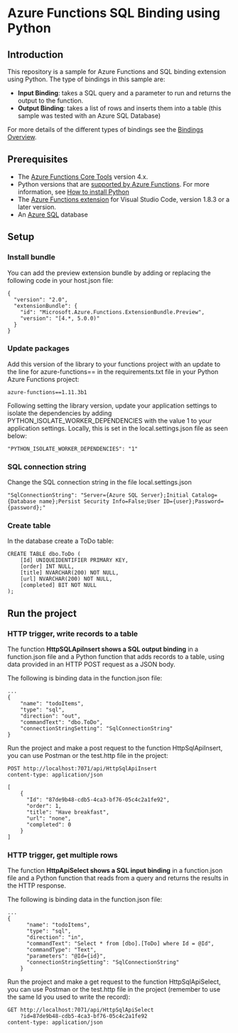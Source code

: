 # Azure Functions SQL Binding using Python

## Introduction
This repository is a sample for Azure Functions and SQL binding extension using Python. The type of bindings in this sample are:
- **Input Binding**: takes a SQL query and a parameter to run and returns the output to the function.
- **Output Binding**: takes a list of rows and inserts them into a table (this sample was tested with an Azure SQL Database)

For more details of the different types of bindings see the [Bindings Overview](https://github.com/Azure/azure-functions-sql-extension/blob/main/docs/BindingsOverview.md).

## Prerequisites
- The [Azure Functions Core Tools](https://learn.microsoft.com/en-us/azure/azure-functions/functions-run-local#install-the-azure-functions-core-tools) version 4.x.
- Python versions that are [supported by Azure Functions](https://learn.microsoft.com/en-us/azure/azure-functions/supported-languages#languages-by-runtime-version). For more information, see [How to install Python](https://wiki.python.org/moin/BeginnersGuide/Download)
- The [Azure Functions extension](https://marketplace.visualstudio.com/items?itemName=ms-azuretools.vscode-azurefunctions) for Visual Studio Code, version 1.8.3 or a later version.
- An [Azure SQL](https://learn.microsoft.com/en-us/azure/azure-sql/?view=azuresql) database 

## Setup

### Install bundle
You can add the preview extension bundle by adding or replacing the following code in your host.json file:

```
{
  "version": "2.0",
  "extensionBundle": {
    "id": "Microsoft.Azure.Functions.ExtensionBundle.Preview",
    "version": "[4.*, 5.0.0)"
  }
}
```

### Update packages
Add this version of the library to your functions project with an update to the line for azure-functions== in the requirements.txt file in your Python Azure Functions project:
```
azure-functions==1.11.3b1
```

Following setting the library version, update your application settings to isolate the dependencies by adding PYTHON_ISOLATE_WORKER_DEPENDENCIES with the value 1 to your application settings. Locally, this is set in the local.settings.json file as seen below:
```
"PYTHON_ISOLATE_WORKER_DEPENDENCIES": "1"
```

### SQL connection string
Change the SQL connection string in the file local.settings.json
```
"SqlConnectionString": "Server={Azure SQL Server};Initial Catalog={Database name};Persist Security Info=False;User ID={user};Password={password};"
```

### Create table
In the database create a ToDo table:
```
CREATE TABLE dbo.ToDo (
    [Id] UNIQUEIDENTIFIER PRIMARY KEY,
    [order] INT NULL,
    [title] NVARCHAR(200) NOT NULL,
    [url] NVARCHAR(200) NOT NULL,
    [completed] BIT NOT NULL
);
```

## Run the project

### HTTP trigger, write records to a table
The function **HttpSQLApiInsert shows a SQL output binding** in a function.json file and a Python function that adds records to a table, using data provided in an HTTP POST request as a JSON body.

The following is binding data in the function.json file:
```
...
{
    "name": "todoItems",
    "type": "sql",
    "direction": "out",
    "commandText": "dbo.ToDo",
    "connectionStringSetting": "SqlConnectionString"
}
```

Run the project and make a post request to the function HttpSqlApiInsert, you can use Postman or the test.http file in the project:
```
POST http://localhost:7071/api/HttpSqlApiInsert
content-type: application/json

[
    {
      "Id": "87de9b48-cdb5-4ca3-bf76-05c4c2a1fe92",
      "order": 1,
      "title": "Have breakfast",
      "url": "none",
      "completed": 0
    }
]
```

### HTTP trigger, get multiple rows
The function **HttpApiSelect shows a SQL input binding** in a function.json file and a Python function that reads from a query and returns the results in the HTTP response.

The following is binding data in the function.json file:
```
...
{
      "name": "todoItems",
      "type": "sql",
      "direction": "in",
      "commandText": "Select * from [dbo].[ToDo] where Id = @Id",
      "commandType": "Text",
      "parameters": "@Id={id}",
      "connectionStringSetting": "SqlConnectionString"
    }
```

Run the project and make a get request to the function HttpSqlApiSelect, you can use Postman or the test.http file in the project (remember to use the same Id you used to write the record):
```
GET http://localhost:7071/api/HttpSqlApiSelect
    ?id=87de9b48-cdb5-4ca3-bf76-05c4c2a1fe92
content-type: application/json
```

